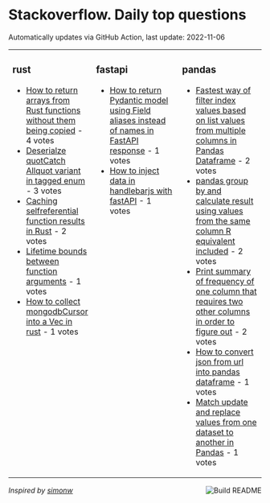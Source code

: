 # Stackoverflow. Daily top questions 

Automatically updates via GitHub Action, last update: <!-- date starts -->2022-11-06<!-- date ends -->


<table><tr><td valign="top" width="33%">

### rust
<!-- rust starts -->
* [How to return arrays from Rust functions without them being copied](https://stackoverflow.com/questions/74337581/how-to-return-arrays-from-rust-functions-without-them-being-copied) - 4 votes
* [Deserialze quotCatch Allquot variant in tagged enum](https://stackoverflow.com/questions/74335385/deserialze-catch-all-variant-in-tagged-enum) - 3 votes
* [Caching selfreferential function results in Rust](https://stackoverflow.com/questions/74325897/caching-self-referential-function-results-in-rust) - 2 votes
* [Lifetime bounds between function arguments](https://stackoverflow.com/questions/74329035/lifetime-bounds-between-function-arguments) - 1 votes
* [How to collect mongodbCursor into a Vec in rust](https://stackoverflow.com/questions/74330590/how-to-collect-mongodbcursor-into-a-vec-in-rust) - 1 votes
<!-- rust ends -->
</td><td valign="top" width="34%">


### fastapi
<!-- fastapi starts -->
* [How to return Pydantic model using Field aliases instead of names in FastAPI response](https://stackoverflow.com/questions/74332593/how-to-return-pydantic-model-using-field-aliases-instead-of-names-in-fastapi-res) - 1 votes
* [How to inject data in handlebarjs with fastAPI](https://stackoverflow.com/questions/74326854/how-to-inject-data-in-handlebarjs-with-fastapi) - 1 votes
<!-- fastapi ends -->
</td><td valign="top" width="34%">


### pandas
<!-- pandas starts -->
* [Fastest way of filter index values based on list values from multiple columns in Pandas Dataframe](https://stackoverflow.com/questions/74336822/fastest-way-of-filter-index-values-based-on-list-values-from-multiple-columns-in) - 2 votes
* [pandas group by and calculate result using values from the same column R equivalent included](https://stackoverflow.com/questions/74331861/pandas-group-by-and-calculate-result-using-values-from-the-same-column-r-equiva) - 2 votes
* [Print summary of frequency of one column that requires two other columns in order to figure out](https://stackoverflow.com/questions/74325110/print-summary-of-frequency-of-one-column-that-requires-two-other-columns-in-orde) - 2 votes
* [How to convert json from url into pandas dataframe](https://stackoverflow.com/questions/74332985/how-to-convert-json-from-url-into-pandas-dataframe) - 1 votes
* [Match update and replace values from one dataset to another in Pandas](https://stackoverflow.com/questions/74324785/match-update-and-replace-values-from-one-dataset-to-another-in-pandas) - 1 votes
<!-- pandas ends -->
</td></tr></table>

<a href="https://github.com/hp0404/hp0404/actions"><img src="https://github.com/hp0404/hp0404/workflows/Build%20README/badge.svg" align="right" alt="Build README"></a> <p>*Inspired by  [simonw](https://github.com/simonw/simonw)*</p>
